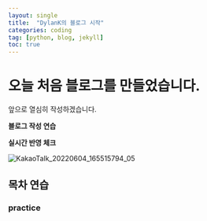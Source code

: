 ```yaml
---
layout: single
title:  "DylanK의 블로그 시작"
categories: coding
tag: [python, blog, jekyll]
toc: true
---
```


# 오늘 처음 블로그를 만들었습니다.

앞으로 열심히 작성하겠습니다.

**블로그 작성 연습**

**실시간 반영 체크**

![KakaoTalk_20220604_165515794_05](../images/2022-06-29-first/KakaoTalk_20220604_165515794_05.jpg)

## 목차 연습

### practice

